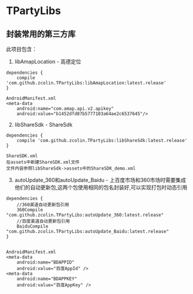 # TPartyLibs
## 封装常用的第三方库
此项目包含：

1. libAmapLocation - 高德定位 
```
dependencies {
    compile 'com.github.zcolin.TPartyLibs:libAmapLocation:latest.release'
}

AndroidManifest.xml
<meta-data
    android:name="com.amap.api.v2.apikey"
    android:value="b1452dfd87b5777103a64ae2c6537645"/>
```
2. libShareSdk - ShareSdk 
```
dependencies {
    compile 'com.github.zcolin.TPartyLibs:libShareSdk:latest.release'
}

ShareSDK.xml
在assets中新建ShareSDK.xml文件
文件内容参照libShareSdk->assets中的ShareSDK_demo.xml
```
3. autoUpdate_360和autoUpdate_Baidu - 上百度市场和360市场时需要集成他们的自动更新包,这两个包使用相同的包名封装好,可以实现打包时动态引用
```
dependencies {
    //360渠道自动更新包引用
    360Compile "com.github.zcolin.TPartyLibs:autoUpdate_360:latest.release"
    //百度渠道自动更新包引用
    BaiduCompile "com.github.zcolin.TPartyLibs:autoUpdate_Baidu:latest.release"
}


AndroidManifest.xml
<meta-data
    android:name="BDAPPID"
    android:value="百度AppId" />
<meta-data
    android:name="BDAPPKEY"
    android:value="百度AppKey" />
```

